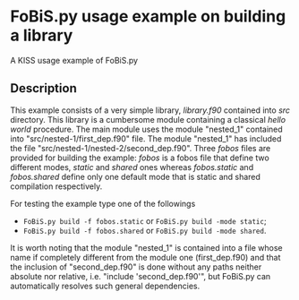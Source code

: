# FoBiS.py usage example on building a library

A KISS usage example of FoBiS.py

## Description

This example consists of a very simple library, _library.f90_ contained into _src_ directory. This library is a cumbersome module containing a classical _hello world_ procedure. The main module uses the module "nested_1" contained into "src/nested-1/first_dep.f90" file. The module "nested_1" has included the file "src/nested-1/nested-2/second_dep.f90". Three _fobos_ files are provided for building the example: _fobos_ is a fobos file that define two different modes, _static_ and _shared_ ones whereas _fobos.static_ and _fobos.shared_ define only one default mode that is static and shared compilation respectively.

For testing the example type one of the followings

+ `FoBiS.py build -f fobos.static` or `FoBiS.py build -mode static`;
+ `FoBiS.py build -f fobos.shared` or `FoBiS.py build -mode shared`.

It is worth noting that the module "nested_1" is contained into a file whose name if completely different from the module one (first_dep.f90) and that the inclusion of "second_dep.f90" is done without any paths neither absolute nor relative, i.e. "include 'second_dep.f90'", but FoBiS.py can automatically resolves such general dependencies.
